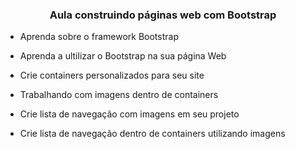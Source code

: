 <h3 align = "center"> Aula construindo páginas web com Bootstrap </h3>

-  Aprenda sobre o framework Bootstrap 

-  Aprenda a ultilizar o Bootstrap na sua página Web

-  Crie containers personalizados para seu site

-  Trabalhando com imagens dentro de containers

- Crie lista de navegação com imagens em seu projeto

- Crie lista de navegação dentro de containers utilizando imagens
